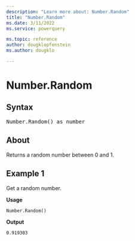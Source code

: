```yaml
---
description: "Learn more about: Number.Random"
title: "Number.Random"
ms.date: 3/11/2022
ms.service: powerquery

ms.topic: reference
author: dougklopfenstein
ms.author: dougklo

---
```

# Number.Random

## Syntax

<pre>
Number.Random() as number
</pre>
  
## About

Returns a random number between 0 and 1.

## Example 1

Get a random number.

**Usage**

```powerquery-m
Number.Random()
```

**Output**

`0.919303`
